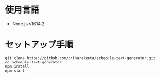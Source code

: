# 使用言語
- Node.js v16.14.2

# セットアップ手順
```shell
git clone https://github.com/chiharakenta/schedule-text-generator.git
cd schedule-text-generator
npm install
npm start
```
